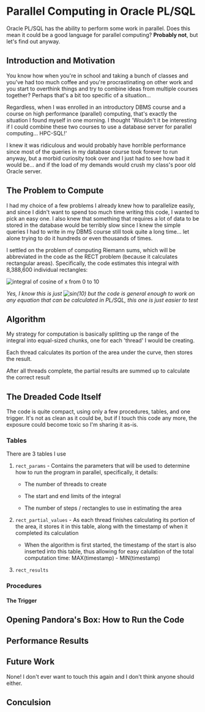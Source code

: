 # Parallel Computing in Oracle PL/SQL

Oracle PL/SQL has the ability to perform some work in parallel.  Does this mean it could be a good language for parallel computing? **Probably not**, but let's find out anyway.

## Introduction and Motivation

You know how when you're in school and taking a bunch of classes and you've had too much coffee and you're procrastinating on other work and you start to overthink things and try to combine ideas from multiple courses together?  Perhaps that's a bit too specific of a situation...

Regardless, when I was enrolled in an introductory DBMS course and a course on high performance (parallel) computing, that's exactly the situation I found myself in one morning.  I thought 'Wouldn't it be interesting if I could combine these two courses to use a database server for parallel computing... HPC-SQL!'

I knew it was ridiculous and would probably have horrible performance since most of the queries in my database course took forever to run anyway, but a morbid curiosity took over and I just had to see how bad it would be... and if the load of my demands would crush my class's poor old Oracle server.

## The Problem to Compute

I had my choice of a few problems I already knew how to parallelize easily, and since I didn't want to spend too much time writing this code, I wanted to pick an easy one.  I also knew that something that requires a lot of data to be stored in the database would be terribly slow since I knew the simple queries I had to write in my DBMS course still took quite a long time... let alone trying to do it hundreds or even thousands of times.

I settled on the problem of computing Riemann sums, which will be abbreviated in the code as the RECT problem (because it calculates rectangular areas). Specifically, the code estimates this integral with 8,388,600 individual rectangles:

![integral of cosine of x from 0 to 10](https://render.githubusercontent.com/render/math?math=%24%5Cint_%7B0%7D%5E10%20cos(x)dx%24)

*Yes, I know this is just ![sin(10)](https://render.githubusercontent.com/render/math?math=sin(10)) but the code is general enough to work on any equation that can be calculated in PL/SQL, this one is  just easier to test*





## Algorithm
My strategy for computation is basically splitting up the range of the integral into equal-sized chunks, one for each 'thread' I would be creating.  

Each thread calculates its portion of the area under the curve, then stores the result.

After all threads complete, the partial results are summed up to calculate the correct result


## The Dreaded Code Itself

The code is quite compact, using only a few procedures, tables, and one trigger.  It's not as clean as it could be, but if I touch this code any more, the exposure could become toxic so I'm sharing it as-is.

### Tables

There are 3 tables I use

1. `rect_params` - Contains the parameters that will be used to determine how to run the program in parallel, specifically, it details:

    - The number of threads to create

    - The start and end limits of the integral

    - The number of steps / rectangles to use in estimating the area

2. `rect_partial_values` - As each thread finishes calculating its portion of the area, it stores it in this table, along with the timestamp of when it completed its calculation

    - When the algorithm is first started, the timestamp of the start is also inserted into this table, thus allowing for easy calulation of the total computation time: MAX(timestamp) - MIN(timestamp)

3. `rect_results`

### Procedures

#### The Trigger



## Opening Pandora's Box: How to Run the Code

## Performance Results

## Future Work

None! I don't ever want to touch this again and I don't think anyone should either.

## Conculsion
